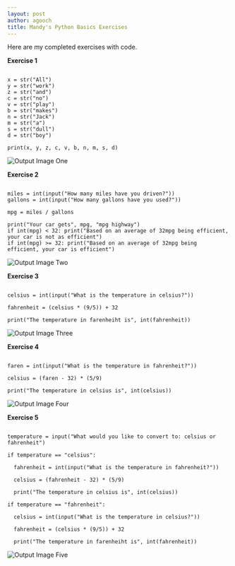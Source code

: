 ```yaml
---
layout: post
author: agooch
title: Mandy's Python Basics Exercises
---
```


Here are my completed exercises with code. 

**Exercise 1**

```

x = str("All")
y = str("work")
z = str("and")
c = str("no")
v = str("play")
b = str("makes")
n = str("Jack")
m = str("a")
s = str("dull") 
d = str("boy")

print(x, y, z, c, v, b, n, m, s, d)

```

![Output Image One](http://i.imgur.com/GxTENFo.png?1)

**Exercise 2**

```

miles = int(input("How many miles have you driven?"))
gallons = int(input("How many gallons have you used?"))

mpg = miles / gallons

print("Your car gets", mpg, "mpg highway")
if int(mpg) < 32: print("Based on an average of 32mpg being efficient, your car is not as efficient")
if int(mpg) >= 32: print("Based on an average of 32mpg being efficient, your car is efficient")  

```

![Output Image Two](http://i.imgur.com/kKyPovp.png)

**Exercise 3**

```

celsius = int(input("What is the temperature in celsius?"))

fahrenheit = (celsius * (9/5)) + 32

print("The temperature in farenheiht is", int(fahrenheit))

```

![Output Image Three](http://i.imgur.com/YnV6N4V.png)

**Exercise 4**

```

faren = int(input("What is the temperature in fahrenheit?"))

celsius = (faren - 32) * (5/9)

print("The temperature in celsius is", int(celsius))

```

![Output Image Four](http://i.imgur.com/OZhP7uQ.png)

**Exercise 5**

```

temperature = input("What would you like to convert to: celsius or fahrenheit")

if temperature == "celsius":

  fahrenheit = int(input("What is the temperature in fahrenheit?"))

  celsius = (fahrenheit - 32) * (5/9)

  print("The temperature in celsius is", int(celsius))

if temperature == "fahrenheit":
 
  celsius = int(input("What is the temperature in celsius?"))

  fahrenheit = (celsius * (9/5)) + 32

  print("The temperature in farenheiht is", int(fahrenheit))

```

![Output Image Five](http://i.imgur.com/KfTty89.png)
